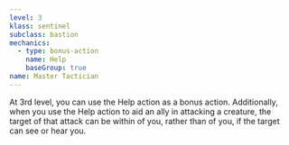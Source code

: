 ```yaml
---
level: 3
klass: sentinel
subclass: bastion
mechanics:
  - type: bonus-action
    name: Help
    baseGroup: true
name: Master Tactician
---
```

At 3rd level, you can use the Help action as a bonus action. Additionally, when you use the Help action to aid an ally in attacking
a creature, the target of that attack can be within <me-distance length="60" /> of you, rather than <me-distance length="5" /> of you, if the target can see or hear you.
